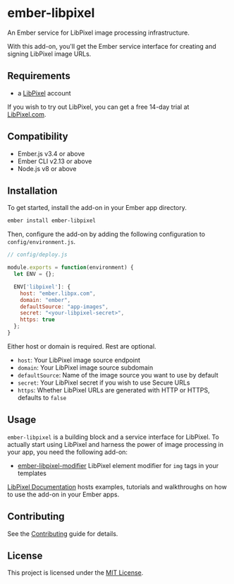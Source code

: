 ember-libpixel
==============================================================================

An Ember service for LibPixel image processing infrastructure.

With this add-on, you'll get the Ember service interface for creating and
signing LibPixel image URLs.


Requirements
------------------------------------------------------------------------------

* a [LibPixel](https://libpixel.com) account

If you wish to try out LibPixel, you can get a free 14-day trial at
[LibPixel.com](https://dashboard.libpixel.com/users/sign_up).


Compatibility
------------------------------------------------------------------------------

* Ember.js v3.4 or above
* Ember CLI v2.13 or above
* Node.js v8 or above


Installation
------------------------------------------------------------------------------

To get started, install the add-on in your Ember app directory.

```bash
ember install ember-libpixel
```

Then, configure the add-on by adding the following configuration to
`config/environment.js`.

```js
// config/deploy.js

module.exports = function(environment) {
  let ENV = {};

  ENV['libpixel']: {
    host: "ember.libpx.com",
    domain: "ember",
    defaultSource: "app-images",
    secret: "<your-libpixel-secret>",
    https: true
  };
}
```

Either host or domain is required. Rest are optional.

* `host`: Your LibPixel image source endpoint
* `domain`: Your LibPixel image source subdomain
* `defaultSource`: Name of the image source you want to use by default
* `secret`: Your LibPixel secret if you wish to use Secure URLs
* `https`: Whether LibPixel URLs are generated with HTTP or HTTPS, defaults to
  `false`


Usage
------------------------------------------------------------------------------

`ember-libpixel` is a building block and a service interface for LibPixel. To
actually start using LibPixel and harness the power of image processing in
your app, you need the following add-on:

* [ember-libpixel-modifier](https://github.com/libpixel/ember-libpixel-modifier)
  LibPixel element modifier for `img` tags in your templates

[LibPixel Documentation](https://docs.libpixel.com/) hosts examples, tutorials and
walkthroughs on how to use the add-on in your Ember apps.


Contributing
------------------------------------------------------------------------------

See the [Contributing](CONTRIBUTING.md) guide for details.


License
------------------------------------------------------------------------------

This project is licensed under the [MIT License](LICENSE.md).
